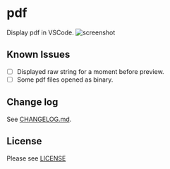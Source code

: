 # pdf

Display pdf in VSCode.
![screenshot](https://raw.githubusercontent.com/tomoki1207/vscode-pdfviewer/images/screenshot.png)

## Known Issues

- [ ] Displayed raw string for a moment before preview.
- [ ] Some pdf files opened as binary.

## Change log
See [CHANGELOG.md](https://github.com/tomoki1207/vscode-pdfviewer/blob/master/CHANGELOG.md).

## License
Please see [LICENSE](https://github.com/tomoki1207/vscode-pdfviewer/blob/master/./LICENSE)
